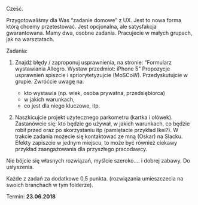 Cześć. 

Przygotowaliśmy dla Was “zadanie domowe” z UX. Jest to nowa forma którą chcemy przetestować. 
Jest opcjonalna, ale satysfakcja gwarantowana.
Mamy dwa, osobne zadania. Pracujecie w małych grupach, jak na warsztatach.
 
Zadania:

1. Znajdź błędy / zaproponuj usprawnienia, na stronie:
“Formularz wystawiania Allegro. Wystaw przedmiot: iPhone 5"
Propozycje usprawnień spiszcie i spriorytetyzujcie (MoSCoW). Przedyskutujcie w grupie.
Zwróćcie uwagę na: 
    * kto wystawia (np. wiek, osoba prywatna, przedsiębiorca)
    * w jakich warunkach, 
    * co jest dla niego kluczowe, itp.

2. Naszkicujcie projekt użytecznego parkometru (kartka i ołówek).
Zastanówcie się: kto będzie go używał, w jakich warunkach, co będzie robił przed oraz po skorzystaniu itp (pamiętacie przykład Ikei?).
W trakcie zadania możecie się kontaktować ze mną (Oskar) na Slacku.
Efekty zapiszcie w jednym miejscu, to może być również ciekawy przykład zaangażowania dla przyszłego pracodawcy. 


Nie bójcie się własnych rozwiązań, myślcie szeroko…. i dobrej zabawy. Do usłyszenia.

Każde z zadań za dodatkowe 0,5 punkta. (rozwiązania umieszczecia na swoich branchach w tym folderze).

Termin: **23.06.2018**
